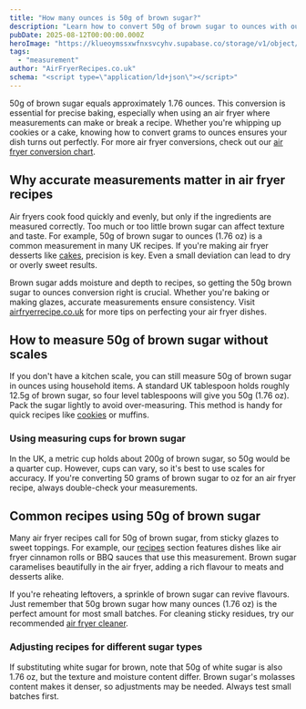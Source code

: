 ```yaml
---
title: "How many ounces is 50g of brown sugar?"
description: "Learn how to convert 50g of brown sugar to ounces with our easy guide. Perfect for air fryer recipes and precise baking measurements."
pubDate: 2025-08-12T00:00:00.000Z
heroImage: "https://klueoymssxwfnxsvcyhv.supabase.co/storage/v1/object/public/md/50g-brown-sugar-to-ounces-eb985200.webp"
tags:
  - "measurement"
author: "AirFryerRecipes.co.uk"
schema: "<script type=\"application/ld+json\"></script>"
---
```


<p>50g of brown sugar equals approximately 1.76 ounces. This conversion is essential for precise baking, especially when using an air fryer where measurements can make or break a recipe. Whether you're whipping up cookies or a cake, knowing how to convert grams to ounces ensures your dish turns out perfectly. For more air fryer conversions, check out our <a href=https://www.airfryerrecipe.co.uk/air-fryer-conversion-chart>air fryer conversion chart</a>.</p>  

<h2>Why accurate measurements matter in air fryer recipes</h2>  
<p>Air fryers cook food quickly and evenly, but only if the ingredients are measured correctly. Too much or too little brown sugar can affect texture and taste. For example, 50g of brown sugar to ounces (1.76 oz) is a common measurement in many UK recipes. If you're making air fryer desserts like <a href=https://www.airfryerrecipe.co.uk/recipe-category/cakes>cakes</a>, precision is key. Even a small deviation can lead to dry or overly sweet results.</p>  

<p>Brown sugar adds moisture and depth to recipes, so getting the 50g brown sugar to ounces conversion right is crucial. Whether you're baking or making glazes, accurate measurements ensure consistency. Visit <a href=https://www.airfryerrecipe.co.uk>airfryerrecipe.co.uk</a> for more tips on perfecting your air fryer dishes.</p>  

<h2>How to measure 50g of brown sugar without scales</h2>  
<p>If you don't have a kitchen scale, you can still measure 50g of brown sugar in ounces using household items. A standard UK tablespoon holds roughly 12.5g of brown sugar, so four level tablespoons will give you 50g (1.76 oz). Pack the sugar lightly to avoid over-measuring. This method is handy for quick recipes like <a href=https://www.airfryerrecipe.co.uk/recipe-category/cookies>cookies</a> or muffins.</p>  

<h3>Using measuring cups for brown sugar</h3>  
<p>In the UK, a metric cup holds about 200g of brown sugar, so 50g would be a quarter cup. However, cups can vary, so it's best to use scales for accuracy. If you're converting 50 grams of brown sugar to oz for an air fryer recipe, always double-check your measurements.</p>  

<h2>Common recipes using 50g of brown sugar</h2>  
<p>Many air fryer recipes call for 50g of brown sugar, from sticky glazes to sweet toppings. For example, our <a href=https://www.airfryerrecipe.co.uk/recipes>recipes</a> section features dishes like air fryer cinnamon rolls or BBQ sauces that use this measurement. Brown sugar caramelises beautifully in the air fryer, adding a rich flavour to meats and desserts alike.</p>  

<p>If you're reheating leftovers, a sprinkle of brown sugar can revive flavours. Just remember that 50g brown sugar how many ounces (1.76 oz) is the perfect amount for most small batches. For cleaning sticky residues, try our recommended <a href=https://www.airfryerrecipe.co.uk/air-fryer-cleaner>air fryer cleaner</a>.</p>  

<h3>Adjusting recipes for different sugar types</h3>  
<p>If substituting white sugar for brown, note that 50g of white sugar is also 1.76 oz, but the texture and moisture content differ. Brown sugar's molasses content makes it denser, so adjustments may be needed. Always test small batches first.</p>